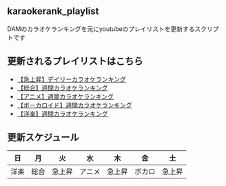 ## karaokerank_playlist
DAMのカラオケランキングを元にyoutubeのプレイリストを更新するスクリプトです

## 更新されるプレイリストはこちら
- [【急上昇】デイリーカラオケランキング](https://www.youtube.com/watch?v=i1xIC8EhXCk&list=PLyjMYjn1O0UsPlMbkmLL_q5U0jm9LdOv5)
- [【総合】週間カラオケランキング](https://www.youtube.com/watch?v=SX_ViT4Ra7k&list=PLyjMYjn1O0Use7rHs7Hwc_f5cTlyIH2VE)
- [【アニメ】週間カラオケランキング](https://www.youtube.com/watch?v=75p4Qm7sywo&list=PLyjMYjn1O0UsZKbpXHwo-fOOedBDysac5)
- [【ボーカロイド】週間カラオケランキング](https://www.youtube.com/watch?v=VUIEJu4ZSUo&list=PLyjMYjn1O0UsLsVnC5w6eBIdkgVW8L4X9)
- [【洋楽】週間カラオケランキング](https://www.youtube.com/watch?v=PmvT7B3u7II&list=PLyjMYjn1O0UsMUoJjDv3i-XzoVyhNyOga)

## 更新スケジュール

|日|月|火|水|木|金|土|  
|---|---|---|---|---|---|---|
|洋楽|総合|急上昇|アニメ|急上昇|ボカロ|急上昇|
